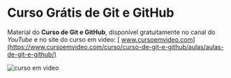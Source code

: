 # Curso Grátis de Git e GitHub
Material do **Curso de Git e GitHub**, disponível gratuitamente no canal do *YouTube* e no site do curso em video: [ www.cursoemvideo.com](https://www.cursoemvideo.com/curso/curso-de-git-e-github/aulas/aulas-de-git-e-github/)


![ curso em video](https://user-images.githubusercontent.com/77811778/169667219-861dd9df-1e88-4f79-8f9b-0654ff7c35d8.jpg)
